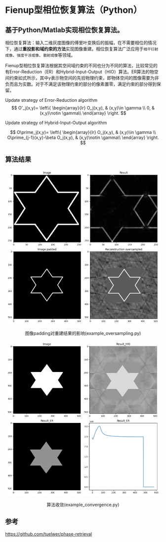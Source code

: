 # Fienup型相位恢复算法（Python）

## 基于Python/Matlab实现相位恢复算法。
相位恢复算法：输入二维灰度图像的傅里叶变换后的振幅，在不需要相位的情况下，通过<b>重投影和域约束的方法</b>实现图像重建。相位恢复算法广泛应用于`相干衍射成像`、`强度干涉成像`、`散射成像`等领域。

Fienup型相位恢复算法根据其空间域约束的不同也分为不同的算法，比较常见的有Error-Reduction（ER）和Hybrid-Input-Output（HIO）算法。ER算法的物空间约束如式所示，其中$\gamma$表示物空间的先验物理约束，即物体空间的图像需要为非负而且为实数。对于不满足该物理约束的部分的像素置零，满足约束的部分得到保留。

Update strategy of Error-Reduction algorithm
$$
	O'_j(x,y)=
	\left\{
	\begin{array}{lr}
	O_j(x,y), &  (x,y)\in \gamma \\
		0, & (x,y)\notin \gamma\\
	\end{array}
	\right.
$$

Update strategy of Hybrid-Input-Output algorithm

$$
	O\prime_j(x,y)=
	\left\{
	\begin{array}{lr}
		O_j(x,y), &  (x,y)\in \gamma \\
		O\prime_{j-1}(x,y)-\beta O_j(x,y), & (x,y)\notin \gamma\\
	\end{array}
	\right.
$$

## 算法结果

![](./asset/result_oversampling.png)
<center>图像padding对重建结果的影响(example_oversampling.py)</center>

![](./asset/result_convergence.png)
<center>算法收敛(example_convergence.py)</center>

## 参考
https://github.com/tuelwer/phase-retrieval
